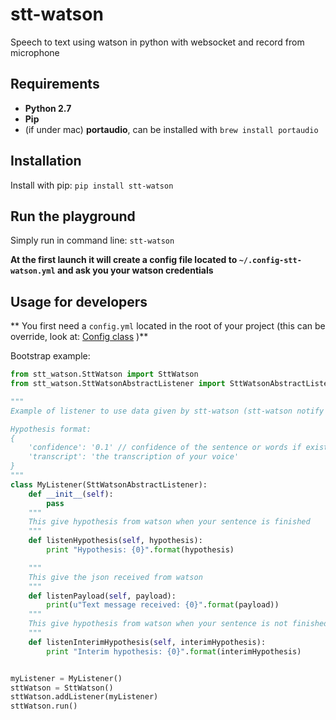 # stt-watson
Speech to text using watson in python with websocket and record from microphone

## Requirements

- **Python 2.7**
- **Pip**
- (if under mac) **portaudio**, can be installed with `brew install portaudio`

## Installation

Install with pip: `pip install stt-watson`

## Run the playground

Simply run in command line: `stt-watson`

**At the first launch it will create a config file located to `~/.config-stt-watson.yml` and ask you your watson credentials**

## Usage for developers

** You first need a `config.yml` located in the root of your project (this can be override, look at: [Config class](/config/Config.py) )**

Bootstrap example:

```python
from stt_watson.SttWatson import SttWatson
from stt_watson.SttWatsonAbstractListener import SttWatsonAbstractListener

"""
Example of listener to use data given by stt-watson (stt-watson notify hypothesis to his listeners when he receive it)

Hypothesis format:
{
    'confidence': '0.1' // confidence of the sentence or words if exist
    'transcript': 'the transcription of your voice'
}
"""
class MyListener(SttWatsonAbstractListener):
    def __init__(self):
        pass
    """
    This give hypothesis from watson when your sentence is finished
    """
    def listenHypothesis(self, hypothesis):
        print "Hypothesis: {0}".format(hypothesis)

    """
    This give the json received from watson
    """
    def listenPayload(self, payload):
        print(u"Text message received: {0}".format(payload))
    """
    This give hypothesis from watson when your sentence is not finished
    """
    def listenInterimHypothesis(self, interimHypothesis):
        print "Interim hypothesis: {0}".format(interimHypothesis)


myListener = MyListener()
sttWatson = SttWatson()
sttWatson.addListener(myListener)
sttWatson.run()
```



